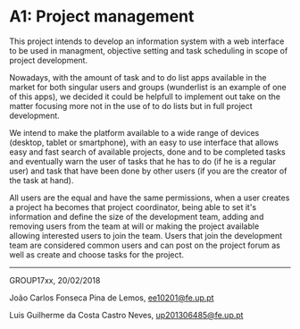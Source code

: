 # A1: Project management

This project intends to develop an information system with a web interface to be used in managment, objective setting and task scheduling  in scope of project development.

Nowadays, with the amount of task and to do list apps available in the market for both singular users and groups (wunderlist is an example of one of this apps), we decided it could be helpfull to implement out take on the matter focusing more not in the use of to do lists but in full project development.

We intend to make the platform available to a wide range of devices (desktop, tablet or smartphone), with an easy to use interface that allows easy and fast search of available projects, done and to be completed tasks and eventually warn the user of tasks that he has to do (if he is a regular user) and task that have been done by other users (if you are the creator of the task at hand).

All users are the equal and have the same permissions, when a user creates a project ha becomes that project coordinator, being able to set it's information and define the size of the development team, adding and removing users from the team at will or making the project available allowing interested users to join the team. Users that join the development team are considered common users and can post on the project forum as well as create and choose tasks for the project. 

***

GROUP17xx, 20/02/2018
 
João Carlos Fonseca Pina de Lemos, ee10201@fe.up.pt

Luis Guilherme da Costa Castro Neves, up201306485@fe.up.pt
